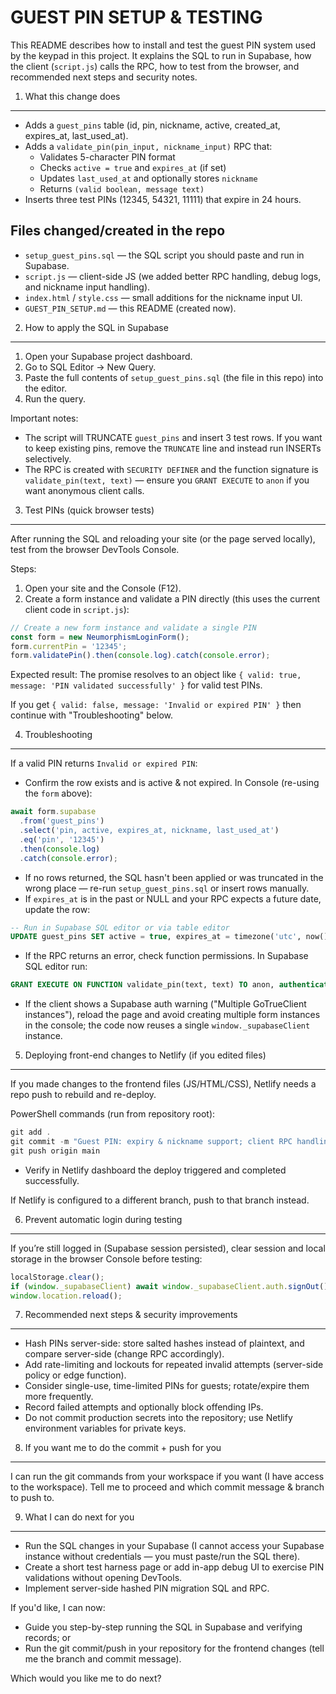 GUEST PIN SETUP & TESTING
=========================

This README describes how to install and test the guest PIN system used by the keypad in this project. It explains the SQL to run in Supabase, how the client (`script.js`) calls the RPC, how to test from the browser, and recommended next steps and security notes.

1) What this change does
------------------------
- Adds a `guest_pins` table (id, pin, nickname, active, created_at, expires_at, last_used_at).
- Adds a `validate_pin(pin_input, nickname_input)` RPC that:
  - Validates 5-character PIN format
  - Checks `active = true` and `expires_at` (if set)
  - Updates `last_used_at` and optionally stores `nickname`
  - Returns `(valid boolean, message text)`
- Inserts three test PINs (12345, 54321, 11111) that expire in 24 hours.

Files changed/created in the repo
--------------------------------
- `setup_guest_pins.sql` — the SQL script you should paste and run in Supabase.
- `script.js` — client-side JS (we added better RPC handling, debug logs, and nickname input handling).
- `index.html` / `style.css` — small additions for the nickname input UI.
- `GUEST_PIN_SETUP.md` — this README (created now).

2) How to apply the SQL in Supabase
-----------------------------------
1. Open your Supabase project dashboard.
2. Go to SQL Editor → New Query.
3. Paste the full contents of `setup_guest_pins.sql` (the file in this repo) into the editor.
4. Run the query.

Important notes:
- The script will TRUNCATE `guest_pins` and insert 3 test rows. If you want to keep existing pins, remove the `TRUNCATE` line and instead run INSERTs selectively.
- The RPC is created with `SECURITY DEFINER` and the function signature is `validate_pin(text, text)` — ensure you `GRANT EXECUTE` to `anon` if you want anonymous client calls.

3) Test PINs (quick browser tests)
----------------------------------
After running the SQL and reloading your site (or the page served locally), test from the browser DevTools Console.

Steps:
1. Open your site and the Console (F12).
2. Create a form instance and validate a PIN directly (this uses the current client code in `script.js`):

```javascript
// Create a new form instance and validate a single PIN
const form = new NeumorphismLoginForm();
form.currentPin = '12345';
form.validatePin().then(console.log).catch(console.error);
```

Expected result: The promise resolves to an object like `{ valid: true, message: 'PIN validated successfully' }` for valid test PINs.

If you get `{ valid: false, message: 'Invalid or expired PIN' }` then continue with "Troubleshooting" below.

4) Troubleshooting
------------------
If a valid PIN returns `Invalid or expired PIN`:

- Confirm the row exists and is active & not expired. In Console (re-using the `form` above):

```javascript
await form.supabase
  .from('guest_pins')
  .select('pin, active, expires_at, nickname, last_used_at')
  .eq('pin', '12345')
  .then(console.log)
  .catch(console.error);
```

- If no rows returned, the SQL hasn't been applied or was truncated in the wrong place — re-run `setup_guest_pins.sql` or insert rows manually.
- If `expires_at` is in the past or NULL and your RPC expects a future date, update the row:

```sql
-- Run in Supabase SQL editor or via table editor
UPDATE guest_pins SET active = true, expires_at = timezone('utc', now() + interval '24 hours') WHERE pin = '12345';
```

- If the RPC returns an error, check function permissions. In Supabase SQL editor run:

```sql
GRANT EXECUTE ON FUNCTION validate_pin(text, text) TO anon, authenticated;
```

- If the client shows a Supabase auth warning ("Multiple GoTrueClient instances"), reload the page and avoid creating multiple form instances in the console; the code now reuses a single `window._supabaseClient` instance.

5) Deploying front-end changes to Netlify (if you edited files)
-------------------------------------------------------------
If you made changes to the frontend files (JS/HTML/CSS), Netlify needs a repo push to rebuild and re-deploy.

PowerShell commands (run from repository root):

```powershell
git add .
git commit -m "Guest PIN: expiry & nickname support; client RPC handling and UI"
git push origin main
```

- Verify in Netlify dashboard the deploy triggered and completed successfully.

If Netlify is configured to a different branch, push to that branch instead.

6) Prevent automatic login during testing
-----------------------------------------
If you’re still logged in (Supabase session persisted), clear session and local storage in the browser Console before testing:

```javascript
localStorage.clear();
if (window._supabaseClient) await window._supabaseClient.auth.signOut();
window.location.reload();
```

7) Recommended next steps & security improvements
-------------------------------------------------
- Hash PINs server-side: store salted hashes instead of plaintext, and compare server-side (change RPC accordingly).
- Add rate-limiting and lockouts for repeated invalid attempts (server-side policy or edge function).
- Consider single-use, time-limited PINs for guests; rotate/expire them more frequently.
- Record failed attempts and optionally block offending IPs.
- Do not commit production secrets into the repository; use Netlify environment variables for private keys.

8) If you want me to do the commit + push for you
------------------------------------------------
I can run the git commands from your workspace if you want (I have access to the workspace). Tell me to proceed and which commit message & branch to push to.

9) What I can do next for you
----------------------------
- Run the SQL changes in your Supabase (I cannot access your Supabase instance without credentials — you must paste/run the SQL there).
- Create a short test harness page or add in-app debug UI to exercise PIN validations without opening DevTools.
- Implement server-side hashed PIN migration SQL and RPC.


If you'd like, I can now:
- Guide you step-by-step running the SQL in Supabase and verifying records; or
- Run the git commit/push in your repository for the frontend changes (tell me the branch and commit message).

Which would you like me to do next?